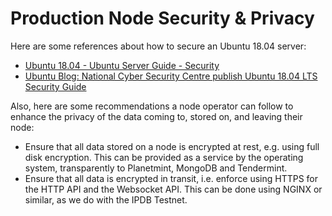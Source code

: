 <!---
Copyright © 2020 Interplanetary Database Association e.V.,
Planetmint and IPDB software contributors.
SPDX-License-Identifier: (Apache-2.0 AND CC-BY-4.0)
Code is Apache-2.0 and docs are CC-BY-4.0
--->

# Production Node Security & Privacy

Here are some references about how to secure an Ubuntu 18.04 server:

- [Ubuntu 18.04 - Ubuntu Server Guide - Security](https://help.ubuntu.com/lts/serverguide/security.html.en)
- [Ubuntu Blog: National Cyber Security Centre publish Ubuntu 18.04 LTS Security Guide](https://blog.ubuntu.com/2018/07/30/national-cyber-security-centre-publish-ubuntu-18-04-lts-security-guide)

Also, here are some recommendations a node operator can follow to enhance the privacy of the data coming to, stored on, and leaving their node:

- Ensure that all data stored on a node is encrypted at rest, e.g. using full disk encryption. This can be provided as a service by the operating system, transparently to Planetmint, MongoDB and Tendermint.
- Ensure that all data is encrypted in transit, i.e. enforce using HTTPS for the HTTP API and the Websocket API. This can be done using NGINX or similar, as we do with the IPDB Testnet.
